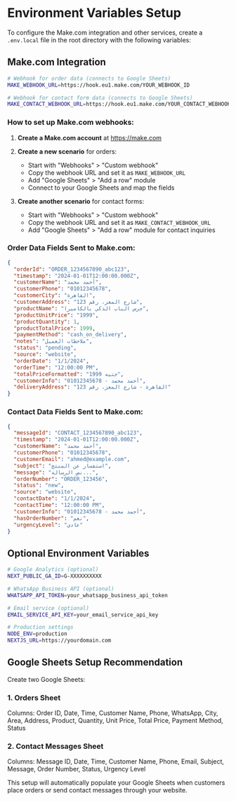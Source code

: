 # Environment Variables Setup

To configure the Make.com integration and other services, create a `.env.local` file in the root directory with the following variables:

## Make.com Integration

```bash
# Webhook for order data (connects to Google Sheets)
MAKE_WEBHOOK_URL=https://hook.eu1.make.com/YOUR_WEBHOOK_ID

# Webhook for contact form data (connects to Google Sheets)  
MAKE_CONTACT_WEBHOOK_URL=https://hook.eu1.make.com/YOUR_CONTACT_WEBHOOK_ID
```

### How to set up Make.com webhooks:

1. **Create a Make.com account** at https://make.com
2. **Create a new scenario** for orders:
   - Start with "Webhooks" > "Custom webhook"
   - Copy the webhook URL and set it as `MAKE_WEBHOOK_URL`
   - Add "Google Sheets" > "Add a row" module
   - Connect to your Google Sheets and map the fields

3. **Create another scenario** for contact forms:
   - Start with "Webhooks" > "Custom webhook"
   - Copy the webhook URL and set it as `MAKE_CONTACT_WEBHOOK_URL`
   - Add "Google Sheets" > "Add a row" module for contact inquiries

### Order Data Fields Sent to Make.com:

```json
{
  "orderId": "ORDER_1234567890_abc123",
  "timestamp": "2024-01-01T12:00:00.000Z",
  "customerName": "أحمد محمد",
  "customerPhone": "01012345678",
  "customerCity": "القاهرة",
  "customerAddress": "شارع المعز، رقم 123",
  "productName": "جرس الباب الذكي بالكاميرا",
  "productUnitPrice": "1999",
  "productQuantity": 1,
  "productTotalPrice": 1999,
  "paymentMethod": "cash_on_delivery",
  "notes": "ملاحظات العميل",
  "status": "pending",
  "source": "website",
  "orderDate": "1/1/2024",
  "orderTime": "12:00:00 PM",
  "totalPriceFormatted": "1999 جنيه",
  "customerInfo": "أحمد محمد - 01012345678",
  "deliveryAddress": "القاهرة - شارع المعز، رقم 123"
}
```

### Contact Data Fields Sent to Make.com:

```json
{
  "messageId": "CONTACT_1234567890_abc123",
  "timestamp": "2024-01-01T12:00:00.000Z",
  "customerName": "أحمد محمد",
  "customerPhone": "01012345678",
  "customerEmail": "ahmed@example.com",
  "subject": "استفسار عن المنتج",
  "message": "نص الرسالة...",
  "orderNumber": "ORDER_123456",
  "status": "new",
  "source": "website",
  "contactDate": "1/1/2024",
  "contactTime": "12:00:00 PM",
  "customerInfo": "أحمد محمد - 01012345678",
  "hasOrderNumber": "نعم",
  "urgencyLevel": "عادي"
}
```

## Optional Environment Variables

```bash
# Google Analytics (optional)
NEXT_PUBLIC_GA_ID=G-XXXXXXXXXX

# WhatsApp Business API (optional)
WHATSAPP_API_TOKEN=your_whatsapp_business_api_token

# Email service (optional)
EMAIL_SERVICE_API_KEY=your_email_service_api_key

# Production settings
NODE_ENV=production
NEXTJS_URL=https://yourdomain.com
```

## Google Sheets Setup Recommendation

Create two Google Sheets:

### 1. Orders Sheet
Columns: Order ID, Date, Time, Customer Name, Phone, WhatsApp, City, Area, Address, Product, Quantity, Unit Price, Total Price, Payment Method, Status

### 2. Contact Messages Sheet  
Columns: Message ID, Date, Time, Customer Name, Phone, Email, Subject, Message, Order Number, Status, Urgency Level

This setup will automatically populate your Google Sheets when customers place orders or send contact messages through your website.
